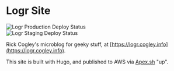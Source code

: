# Logr Site

![Logr Production Deploy Status](https://github.com/rickcogley/logr.cogley.info/workflows/deploy-production/badge.svg?branch=master)  
![Logr Staging Deploy Status](https://github.com/rickcogley/logr.cogley.info/workflows/deploy-staging/badge.svg?branch=staging)  


Rick Cogley's microblog for geeky stuff, at [https://logr.cogley.info](https://logr.cogley.info).

This site is built with Hugo, and published to AWS via [Apex.sh](https://apex.sh) "up". 


